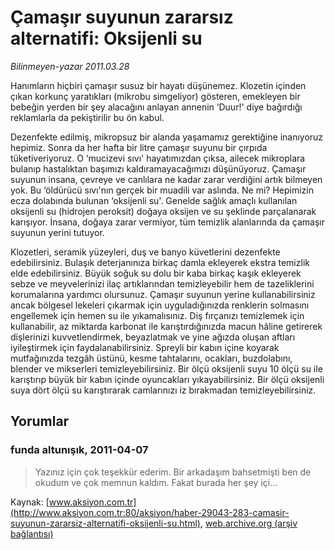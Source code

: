 # Çamaşır suyunun zararsız alternatifi: Oksijenli su

*Bilinmeyen-yazar 2011.03.28*

<font class="agenda2NewsSpot">
 Hanımların hiçbiri çamaşır susuz bir hayatı düşünemez. Klozetin içinden çıkan korkunç yaratıkları (mikrobu simgeliyor) gösteren, emekleyen bir bebeğin yerden bir şey alacağını anlayan annenin ‘Duur!' diye bağırdığı reklamlarla da pekiştirilir bu ön kabul.
</font>
<font class="newsDetail">
 <p>
  <p class="MsoNormal">
   Dezenfekte edilmiş, mikropsuz bir alanda yaşamamız gerektiğine inanıyoruz hepimiz. Sonra da her hafta bir litre çamaşır suyunu bir çırpıda tüketiveriyoruz. O ‘mucizevi sıvı' hayatımızdan çıksa, ailecek mikroplara bulanıp hastalıktan başımızı kaldıramayacağımızı düşünüyoruz. Çamaşır suyunun insana, çevreye ve canlılara ne kadar zarar verdiğini artık bilmeyen yok. Bu ‘öldürücü sıvı'nın gerçek bir muadili var aslında. Ne mi? Hepimizin ecza dolabında bulunan ‘oksijenli su'. Genelde sağlık amaçlı kullanılan oksijenli su (hidrojen peroksit) doğaya oksijen ve su şeklinde parçalanarak karışıyor. İnsana, doğaya zarar vermiyor, tüm temizlik alanlarında da çamaşır suyunun yerini tutuyor.
  </p>
  <p class="MsoNormal">
   <span>
   </span>
   Klozetleri, seramik yüzeyleri, duş ve banyo küvetlerini dezenfekte edebilirsiniz.
   <span>
   </span>
   Bulaşık deterjanınıza birkaç damla ekleyerek ekstra temizlik elde edebilirsiniz.
   <span>
   </span>
   Büyük soğuk su dolu bir kaba birkaç kaşık ekleyerek sebze ve meyvelerinizi ilaç artıklarından temizleyebilir hem de tazeliklerini korumalarına yardımcı olursunuz.
   <span>
   </span>
   Çamaşır suyunun yerine kullanabilirsiniz ancak bölgesel lekeleri çıkarmak için uyguladığınızda renklerin solmasını engellemek için hemen su ile yıkamalısınız.
   <span>
   </span>
   Diş fırçanızı temizlemek için kullanabilir, az miktarda karbonat ile karıştırdığınızda macun hâline getirerek dişlerinizi kuvvetlendirmek, beyazlatmak ve yine ağızda oluşan aftları iyileştirmek için faydalanabilirsiniz.
   <span>
   </span>
   Spreyli bir kabın içine koyarak mutfağınızda tezgâh üstünü, kesme tahtalarını, ocakları, buzdolabını, blender ve mikserleri temizleyebilirsiniz.
   <span>
   </span>
   Bir ölçü oksijenli suyu 10 ölçü su ile karıştırıp büyük bir kabın içinde oyuncakları yıkayabilirsiniz.
   <span>
   </span>
   Bir ölçü oksijenli suya dört ölçü su karıştırarak camlarınızı iz bırakmadan temizleyebilirsiniz.
  </p>
 </p>
</font>

## Yorumlar

### funda altunışık, 2011-04-07
> Yazınız için çok teşekkür ederim. Bir arkadaşım bahsetmişti ben de okudum ve çok memnun kaldım. Fakat burada her şey içi...

Kaynak: [www.aksiyon.com.tr](http://www.aksiyon.com.tr:80/aksiyon/haber-29043-283-camasir-suyunun-zararsiz-alternatifi-oksijenli-su.html), [web.archive.org (arşiv bağlantısı)](http://web.archive.org/web/20110501135334/http://www.aksiyon.com.tr:80/aksiyon/haber-29043-283-camasir-suyunun-zararsiz-alternatifi-oksijenli-su.html)
